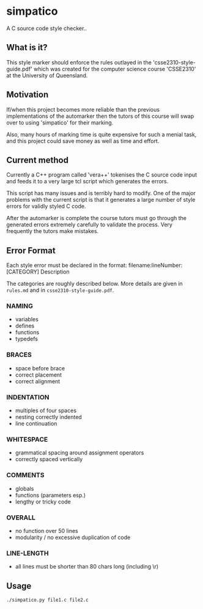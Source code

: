 simpatico
=========

A C source code style checker..

## What is it?

This style marker should enforce the rules outlayed in
the 'csse2310-style-guide.pdf' which was created for the computer
science course 'CSSE2310' at the University of Queensland.

## Motivation

If/when this project becomes more reliable than the previous
implementations of the automarker then the tutors of this 
course will swap over to using 'simpatico' for their marking.

Also, many hours of marking time is quite expensive for such
a menial task, and this project could save money as well 
as time and effort.

## Current method

Currently a C++ program called 'vera++' tokenises the C
source code input and feeds it to a very large tcl script
which generates the errors. 

This script has many issues and is terribly hard to modify.
One of the major problems with the current script is that
it generates a large number of style errors for validly 
styled C code.

After the automarker is complete the course tutors must go
through the generated errors extremely carefully to validate
the process. Very frequently the tutors make mistakes.

## Error Format

Each style error must be declared in the format:
    filename:lineNumber: [CATEGORY] Description

The categories are roughly described below. More details are given in
`rules.md` and in `csse2310-style-guide.pdf`.

### NAMING
- variables
- defines
- functions
- typedefs

### BRACES
- space before brace
- correct placement
- correct alignment

### INDENTATION
- multiples of four spaces
- nesting correctly indented
- line continuation

### WHITESPACE
- grammatical spacing around assignment operators
- correctly spaced vertically

### COMMENTS
- globals
- functions (parameters esp.)
- lengthy or tricky code

### OVERALL
- no function over 50 lines
- modularity / no excessive duplication of code

### LINE-LENGTH
- all lines must be shorter than 80 chars long (including \r)

## Usage

```
./simpatico.py file1.c file2.c
```
